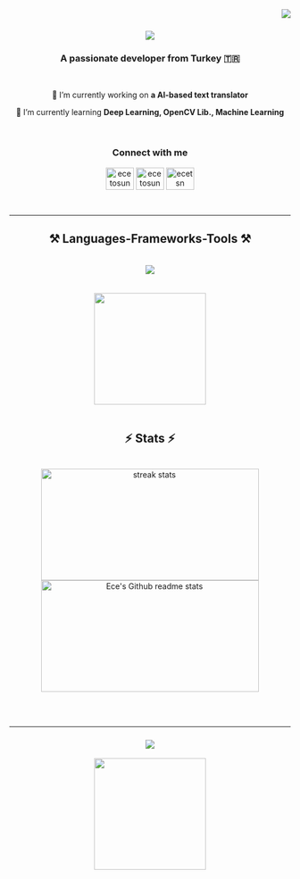 <img align="right" src="https://visitor-badge.laobi.icu/badge?page_id=ecetsn.ecetsn" />

<h1 align="center" >
    <img src="https://readme-typing-svg.herokuapp.com/?font=Righteous&size=35&center=true&vCenter=true&width=500&height=70&duration=4000&lines=Hi+There!+👋;+I'm+Ece+Tosun!;" />
</h1>

<h3 align="center">A passionate developer from Turkey 🇹🇷</h3>

<br/>

<div align="center">
 
 🔭 I’m currently working on **a AI-based text translator**
 
 🌱 I’m currently learning **Deep Learning, OpenCV Lib., Machine Learning**
 
 </div>
<br/>

<h3 align="center">Connect with me</h3>    
    
<p align="center"> 
  <a href="https://github.com/ecetsn" target="blank"><img align="center" src="https://raw.githubusercontent.com/rahuldkjain/github-profile-readme-generator/master/src/images/icons/Social/github.svg" alt="ece tosun" height="40" width="50" /></a>
  <a href="https://www.linkedin.com/in/ece-tosun-466982235/" target="blank"><img align="center" src="https://raw.githubusercontent.com/rahuldkjain/github-profile-readme-generator/master/src/images/icons/Social/linked-in-alt.svg" alt="ece tosun" height="40" width="50" /></a>
  <a href=https://medium.com/@ecetsn target="blank"><img align="center" src="https://raw.githubusercontent.com/rahuldkjain/github-profile-readme-generator/master/src/images/icons/Social/medium.svg" alt="ecetsn" height="40" width="50" /></a>
 </p>
<br/>

</div> 

 <hr/>

<h2 align="center">⚒️ Languages-Frameworks-Tools ⚒️</h2>
<br/>
<div align="center">
    <img src="https://skillicons.dev/icons?i=github,python,cpp,c,cs,docker,java,eclipse,bash,mongodb,pytorch,spring,androidstudio,dotnet&theme=dark" /><br>
</div>
<br/>

<br/>

<div align="center"> 
<img src="https://github.com/ecetsn/ecetsn/assets/26511196/e3e7bc61-c8be-41b8-86dc-07369b9e2063" width="200" height="200">
</div>

<br/>

<h2 align="center">⚡ Stats ⚡</h2>
<br>
<div align=center>
  <img width=390 height = 200 src="https://streak-stats.demolab.com/?user=ecetsn&count_private=true&theme=react&border_radius=10" alt="streak stats"/>
  <img width=390 height = 200 src="https://github-readme-stats.vercel.app/api?username=ecetsn&theme=react&border_radius=10&show_icons=true" alt="Ece's Github readme stats">
  <br/>
</div>

<br/><br/>
<hr/>

<h3 align="center">
    <img src="https://readme-typing-svg.herokuapp.com/?font=Righteous&size=25&center=true&vCenter=true&width=500&height=70&duration=4000&lines=Thanks+for+visiting!+✌️;+Shoot+me+a+message+on+Linkedin!;I'm+always+down+to+collab+:)">
</h3>

<div align="center"> 
<img src="https://github.com/ecetsn/ecetsn/assets/26511196/1e84f846-a871-4d8b-ba77-944d1db1fcc5" width="200" height="200">
</div>
